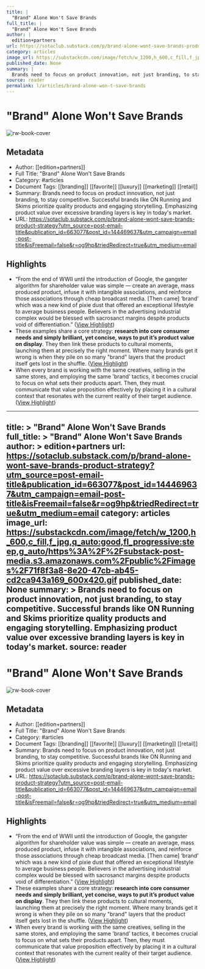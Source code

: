 ```yaml
---
title: |
  "Brand" Alone Won't Save Brands
full_title: |
  "Brand" Alone Won't Save Brands
author: |
  edition+partners
url: https://sotaclub.substack.com/p/brand-alone-wont-save-brands-product-strategy?utm_source=post-email-title&publication_id=663077&post_id=144469637&utm_campaign=email-post-title&isFreemail=false&r=og9hp&triedRedirect=true&utm_medium=email
category: articles
image_url: https://substackcdn.com/image/fetch/w_1200,h_600,c_fill,f_jpg,q_auto:good,fl_progressive:steep,g_auto/https%3A%2F%2Fsubstack-post-media.s3.amazonaws.com%2Fpublic%2Fimages%2F71f8f3a8-8e20-47cb-ab45-cd2ca943a169_600x420.gif
published_date: None
summary: |
  Brands need to focus on product innovation, not just branding, to stay competitive. Successful brands like ON Running and Skims prioritize quality products and engaging storytelling. Emphasizing product value over excessive branding layers is key in today's market.
source: reader
permalink: l/articles/brand-alone-won-t-save-brands
---
```

# "Brand" Alone Won't Save Brands

![rw-book-cover](https://substackcdn.com/image/fetch/w_1200,h_600,c_fill,f_jpg,q_auto:good,fl_progressive:steep,g_auto/https%3A%2F%2Fsubstack-post-media.s3.amazonaws.com%2Fpublic%2Fimages%2F71f8f3a8-8e20-47cb-ab45-cd2ca943a169_600x420.gif)

## Metadata
- Author: [[edition+partners]]
- Full Title: "Brand" Alone Won't Save Brands
- Category: #articles
- Document Tags: [[branding]] [[favorite]] [[luxury]] [[marketing]] [[retail]] 
- Summary: Brands need to focus on product innovation, not just branding, to stay competitive. Successful brands like ON Running and Skims prioritize quality products and engaging storytelling. Emphasizing product value over excessive branding layers is key in today's market.
- URL: https://sotaclub.substack.com/p/brand-alone-wont-save-brands-product-strategy?utm_source=post-email-title&publication_id=663077&post_id=144469637&utm_campaign=email-post-title&isFreemail=false&r=og9hp&triedRedirect=true&utm_medium=email

## Highlights
- “From the end of WWII until the introduction of Google, the gangster algorithm for shareholder value was simple — create an average, mass produced product, infuse it with intangible associations, and reinforce those associations through cheap broadcast media. [Then came] ‘brand’ which was a new kind of pixie dust that offered an exceptional lifestyle to average business people. Believers in the advertising industrial complex would be blessed with sacrosanct margins despite products void of differentiation.” ([View Highlight](https://read.readwise.io/read/01j2ecgkhwfd36dxzmctt2q4na))
- These examples share a core strategy: **research into core consumer needs and simply brilliant, yet concise, ways to put it’s product value on display**. They then link these products to cultural moments, launching them at precisely the right moment. Where many brands get it wrong is when they pile on so many "brand" layers that the product itself gets lost in the shuffle. ([View Highlight](https://read.readwise.io/read/01j2ecmb1qa6wp8h3az37etmte))
- When every brand is working with the same creatives, selling in the same stores, and employing the same 'brand' tactics, it becomes crucial to focus on what sets their products apart. Then, they must communicate that value proposition effectively by placing it in a cultural context that resonates with the current reality of their target audience. ([View Highlight](https://read.readwise.io/read/01j2ecn0w4abb3dmkt2yd1f5gx))


---
title: >
  "Brand" Alone Won't Save Brands
full_title: >
  "Brand" Alone Won't Save Brands
author: >
  edition+partners
url: https://sotaclub.substack.com/p/brand-alone-wont-save-brands-product-strategy?utm_source=post-email-title&publication_id=663077&post_id=144469637&utm_campaign=email-post-title&isFreemail=false&r=og9hp&triedRedirect=true&utm_medium=email
category: articles
image_url: https://substackcdn.com/image/fetch/w_1200,h_600,c_fill,f_jpg,q_auto:good,fl_progressive:steep,g_auto/https%3A%2F%2Fsubstack-post-media.s3.amazonaws.com%2Fpublic%2Fimages%2F71f8f3a8-8e20-47cb-ab45-cd2ca943a169_600x420.gif
published_date: None
summary: >
  Brands need to focus on product innovation, not just branding, to stay competitive. Successful brands like ON Running and Skims prioritize quality products and engaging storytelling. Emphasizing product value over excessive branding layers is key in today's market.
source: reader
---
# "Brand" Alone Won't Save Brands

![rw-book-cover](https://substackcdn.com/image/fetch/w_1200,h_600,c_fill,f_jpg,q_auto:good,fl_progressive:steep,g_auto/https%3A%2F%2Fsubstack-post-media.s3.amazonaws.com%2Fpublic%2Fimages%2F71f8f3a8-8e20-47cb-ab45-cd2ca943a169_600x420.gif)

## Metadata
- Author: [[edition+partners]]
- Full Title: "Brand" Alone Won't Save Brands
- Category: #articles
- Document Tags: [[branding]] [[favorite]] [[luxury]] [[marketing]] [[retail]] 
- Summary: Brands need to focus on product innovation, not just branding, to stay competitive. Successful brands like ON Running and Skims prioritize quality products and engaging storytelling. Emphasizing product value over excessive branding layers is key in today's market.
- URL: https://sotaclub.substack.com/p/brand-alone-wont-save-brands-product-strategy?utm_source=post-email-title&publication_id=663077&post_id=144469637&utm_campaign=email-post-title&isFreemail=false&r=og9hp&triedRedirect=true&utm_medium=email

## Highlights
- “From the end of WWII until the introduction of Google, the gangster algorithm for shareholder value was simple — create an average, mass produced product, infuse it with intangible associations, and reinforce those associations through cheap broadcast media. [Then came] ‘brand’ which was a new kind of pixie dust that offered an exceptional lifestyle to average business people. Believers in the advertising industrial complex would be blessed with sacrosanct margins despite products void of differentiation.” ([View Highlight](https://read.readwise.io/read/01j2ecgkhwfd36dxzmctt2q4na))
- These examples share a core strategy: **research into core consumer needs and simply brilliant, yet concise, ways to put it’s product value on display**. They then link these products to cultural moments, launching them at precisely the right moment. Where many brands get it wrong is when they pile on so many "brand" layers that the product itself gets lost in the shuffle. ([View Highlight](https://read.readwise.io/read/01j2ecmb1qa6wp8h3az37etmte))
- When every brand is working with the same creatives, selling in the same stores, and employing the same 'brand' tactics, it becomes crucial to focus on what sets their products apart. Then, they must communicate that value proposition effectively by placing it in a cultural context that resonates with the current reality of their target audience. ([View Highlight](https://read.readwise.io/read/01j2ecn0w4abb3dmkt2yd1f5gx))


